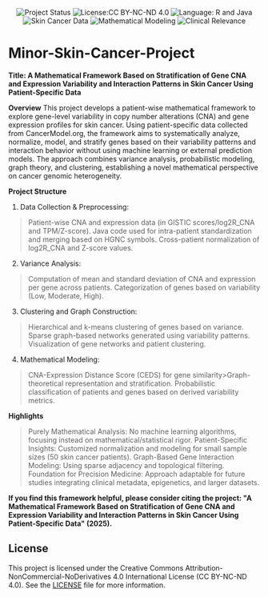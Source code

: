 <p align="center">
  <img src="https://img.shields.io/badge/Status-Completed-brightgreen" alt="Project Status" />
  <img src="https://img.shields.io/badge/License-MIT-blue" alt="License:CC BY-NC-ND 4.0" />
  <img src="https://img.shields.io/badge/Language-R%20%7C%20Java-orange" alt="Language: R and Java" />
  <img src="https://img.shields.io/badge/Data-Skin%20Cancer%20Patient%20Specific-lightgrey" alt="Skin Cancer Data" />
  <img src="https://img.shields.io/badge/Mathematical_Modeling-Yes-blueviolet" alt="Mathematical Modeling" />
  <img src="https://img.shields.io/badge/Clinical_Application-Potential-red" alt="Clinical Relevance" />
</p>

# Minor-Skin-Cancer-Project
**Title: A Mathematical Framework Based on Stratification of Gene CNA and Expression Variability and Interaction Patterns in Skin Cancer Using Patient-Specific Data**

**Overview**
This project develops a patient-wise mathematical framework to explore gene-level variability in copy number alterations (CNA) and gene expression profiles for skin cancer. Using patient-specific data collected from CancerModel.org, the framework aims to systematically analyze, normalize, model, and stratify genes based on their variability patterns and interaction behavior without using machine learning or external prediction models. The approach combines variance analysis, probabilistic modeling, graph theory, and clustering, establishing a novel mathematical perspective on cancer genomic heterogeneity.

**Project Structure**
1. Data Collection & Preprocessing:
>Patient-wise CNA and expression data (in GISTIC scores/log2R_CNA and TPM/Z-score).
>Java code used for intra-patient standardization and merging based on HGNC symbols.
>Cross-patient normalization of log2R_CNA and Z-score values.

2. Variance Analysis:
>Computation of mean and standard deviation of CNA and expression per gene across patients.
>Categorization of genes based on variability (Low, Moderate, High).

3. Clustering and Graph Construction:
>Hierarchical and k-means clustering of genes based on variance.
>Sparse graph-based networks generated using variability patterns.
>Visualization of gene networks and patient clustering.

4. Mathematical Modeling:
>CNA-Expression Distance Score (CEDS) for gene similarity
​>Graph-theoretical representation and stratification.
>Probabilistic classification of patients and genes based on derived variability metrics.

**Highlights**
>Purely Mathematical Analysis: No machine learning algorithms, focusing instead on mathematical/statistical rigor.
>Patient-Specific Insights: Customized normalization and modeling for small sample sizes (50 skin cancer patients).
>Graph-Based Gene Interaction Modeling: Using sparse adjacency and topological filtering.
>Foundation for Precision Medicine: Approach adaptable for future studies integrating clinical metadata, epigenetics, and larger datasets.

**If you find this framework helpful, please consider citing the project:
"A Mathematical Framework Based on Stratification of Gene CNA and Expression Variability and Interaction Patterns in Skin Cancer Using Patient-Specific Data" (2025).**

## License
This project is licensed under the Creative Commons Attribution-NonCommercial-NoDerivatives 4.0 International License (CC BY-NC-ND 4.0). See the [LICENSE](./LICENSE) file for more information.

